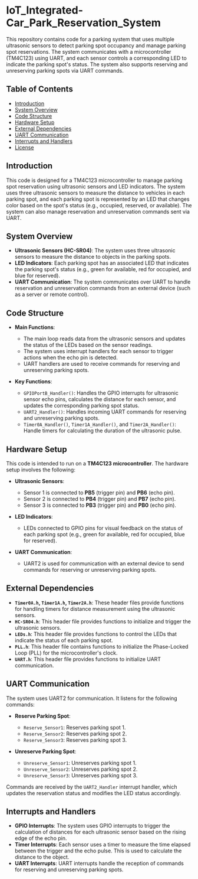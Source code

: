 # IoT_Integrated-Car_Park_Reservation_System

This repository contains code for a parking system that uses multiple ultrasonic sensors to detect parking spot occupancy and manage parking spot reservations. The system communicates with a microcontroller (TM4C123) using UART, and each sensor controls a corresponding LED to indicate the parking spot's status. The system also supports reserving and unreserving parking spots via UART commands.

## Table of Contents

- [Introduction](#introduction)
- [System Overview](#system-overview)
- [Code Structure](#code-structure)
- [Hardware Setup](#hardware-setup)
- [External Dependencies](#external-dependencies)
- [UART Communication](#uart-communication)
- [Interrupts and Handlers](#interrupts-and-handlers)
- [License](#license)

## Introduction

This code is designed for a TM4C123 microcontroller to manage parking spot reservation using ultrasonic sensors and LED indicators. The system uses three ultrasonic sensors to measure the distance to vehicles in each parking spot, and each parking spot is represented by an LED that changes color based on the spot's status (e.g., occupied, reserved, or available). The system can also manage reservation and unreservation commands sent via UART.

## System Overview

- **Ultrasonic Sensors (HC-SR04)**: The system uses three ultrasonic sensors to measure the distance to objects in the parking spots.
- **LED Indicators**: Each parking spot has an associated LED that indicates the parking spot's status (e.g., green for available, red for occupied, and blue for reserved).
- **UART Communication**: The system communicates over UART to handle reservation and unreservation commands from an external device (such as a server or remote control).

## Code Structure

- **Main Functions**: 
  - The main loop reads data from the ultrasonic sensors and updates the status of the LEDs based on the sensor readings.
  - The system uses interrupt handlers for each sensor to trigger actions when the echo pin is detected.
  - UART handlers are used to receive commands for reserving and unreserving parking spots.
  
- **Key Functions**:
  - `GPIOPortB_Handler()`: Handles the GPIO interrupts for ultrasonic sensor echo pins, calculates the distance for each sensor, and updates the corresponding parking spot status.
  - `UART2_Handler()`: Handles incoming UART commands for reserving and unreserving parking spots.
  - `Timer0A_Handler()`, `Timer1A_Handler()`, and `Timer2A_Handler()`: Handle timers for calculating the duration of the ultrasonic pulse.

## Hardware Setup

This code is intended to run on a **TM4C123 microcontroller**. The hardware setup involves the following:

- **Ultrasonic Sensors**: 
  - Sensor 1 is connected to **PB5** (trigger pin) and **PB6** (echo pin).
  - Sensor 2 is connected to **PB4** (trigger pin) and **PB7** (echo pin).
  - Sensor 3 is connected to **PB3** (trigger pin) and **PB0** (echo pin).
  
- **LED Indicators**: 
  - LEDs connected to GPIO pins for visual feedback on the status of each parking spot (e.g., green for available, red for occupied, blue for reserved).

- **UART Communication**: 
  - UART2 is used for communication with an external device to send commands for reserving or unreserving parking spots.

## External Dependencies

- **`Timer0A.h`, `Timer1A.h`, `Timer2A.h`**: These header files provide functions for handling timers for distance measurement using the ultrasonic sensors.
- **`HC-SR04.h`**: This header file provides functions to initialize and trigger the ultrasonic sensors.
- **`LEDs.h`**: This header file provides functions to control the LEDs that indicate the status of each parking spot.
- **`PLL.h`**: This header file contains functions to initialize the Phase-Locked Loop (PLL) for the microcontroller's clock.
- **`UART.h`**: This header file provides functions to initialize UART communication.

## UART Communication

The system uses UART2 for communication. It listens for the following commands:

- **Reserve Parking Spot**:
  - `Reserve_Sensor1`: Reserves parking spot 1.
  - `Reserve_Sensor2`: Reserves parking spot 2.
  - `Reserve_Sensor3`: Reserves parking spot 3.

- **Unreserve Parking Spot**:
  - `Unreserve_Sensor1`: Unreserves parking spot 1.
  - `Unreserve_Sensor2`: Unreserves parking spot 2.
  - `Unreserve_Sensor3`: Unreserves parking spot 3.

Commands are received by the `UART2_Handler` interrupt handler, which updates the reservation status and modifies the LED status accordingly.

## Interrupts and Handlers

- **GPIO Interrupts**: The system uses GPIO interrupts to trigger the calculation of distances for each ultrasonic sensor based on the rising edge of the echo pin.
- **Timer Interrupts**: Each sensor uses a timer to measure the time elapsed between the trigger and the echo pulse. This is used to calculate the distance to the object.
- **UART Interrupts**: UART interrupts handle the reception of commands for reserving and unreserving parking spots.


